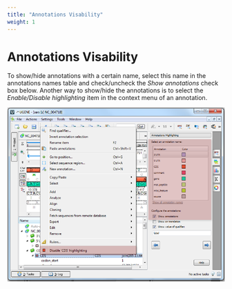 ```yaml
---
title: "Annotations Visability"
weight: 1
---
```



# Annotations Visability

To show/hide annotations with a certain name, select this name in the annotations names table and check/uncheck the _Show annotations_ check box below. Another way to show/hide the annotations is to select the _Enable/Disable highlighting_ item in the context menu of an annotation.


![](/images/65929476/65929477.png)
